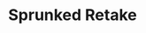 ---
slug: sprunked-retake-1828
title: Sprunked Retake
description: "Sprunked Retake is an exciting online game. Play for free directly in your browser!"
icon: /images/popular_mods/Sprunked Retake.png
url: https://wowtbc.net/sprunkin/sprunked-retake/index.html
previewImage: /images/popular_mods/Sprunked Retake.png
type: popular mods

# SEO配置
seo:
  title: "Sprunked Retake - Play Free Online Game | Fun Browser Games"
  description: "Sprunked Retake - Play this fun online game for free in your browser. No download required!"
  ogImage: "/images/popular_mods/Sprunked Retake.png"
  keywords: "sprunked-retake-1828, online game, browser game, free game, popular mods game, play online"

videoUrls:
  - https://www.youtube.com/embed/example1
  - https://www.youtube.com/embed/example2

whyPlay:
  title: "Why Play Sprunked Retake?"
  items:
    - "Immersive Gameplay: Sprunked Retake offers an engaging and immersive gaming experience that will keep you entertained for hours"
    - "Challenging Levels: Test your skills with increasingly difficult challenges and obstacles"
    - "Beautiful Graphics: Enjoy stunning visuals and smooth animations that bring the game world to life"
    - "Regular Updates: New content and features are added regularly to keep the game fresh and exciting"
    - "Free to Play: Experience all the fun without spending a penny"
    - "Community Features: Connect with other players, share strategies, and compete for high scores"
    - "Cross-Platform: Play on any device with a web browser, no downloads required"

features:
  title: "Key Features of Sprunked Retake"
  image: "/images/popular_mods/Sprunked Retake.png"
  items:
    - "Intuitive Controls: Easy to learn controls make Sprunked Retake accessible for players of all skill levels"
    - "Multiple Game Modes: Enjoy various gameplay options that provide different challenges and experiences"
    - "Character Customization: Personalize your gaming experience with unique characters and items"
    - "Achievement System: Complete special tasks to earn rewards and recognition"
    - "Leaderboards: Compete with players worldwide and see who can achieve the highest scores"

characteristics:
  title: "Game Characteristics"
  image: "/images/popular_mods/Sprunked Retake.png"
  items:
    - "Genre: Popular mods game with elements of strategy and skill"
    - "Difficulty: Suitable for both casual gamers and those seeking a challenge"
    - "Play Time: Quick sessions or extended gameplay, depending on your preference"
    - "Art Style: Vibrant and engaging visuals that enhance the gaming experience"
    - "Sound Design: Immersive audio that complements the gameplay perfectly"

info: "Sprunked Retake is an exciting online game that offers players a unique and engaging gaming experience. With its intuitive controls, stunning visuals, and challenging gameplay, Sprunked Retake provides hours of entertainment for players of all ages and skill levels. Whether you're looking for a quick gaming session during a break or an extended play session, Sprunked Retake delivers an immersive experience that will keep you coming back for more. The game features multiple levels of increasing difficulty, ensuring that players are constantly challenged as they progress. With regular updates adding new content and features, Sprunked Retake remains fresh and exciting, providing endless entertainment options for its growing community of players."

howToPlayIntro: "Welcome to Sprunked Retake! This guide will walk you through the basics and help you master the game. Whether you're a beginner or looking to improve your skills, these tips and instructions will enhance your gaming experience."

howToPlaySteps:
  - title: "Getting Started"
    description: "Begin your Sprunked Retake adventure by familiarizing yourself with the controls. Use your keyboard or mouse to navigate through the game interface. The tutorial will guide you through the basic mechanics and help you understand the objectives."
  - title: "Understanding the Objectives"
    description: "In Sprunked Retake, your main goal is to progress through levels by completing specific objectives. Each level presents unique challenges that require different strategies and approaches."
  - title: "Mastering the Controls"
    description: "Practice using the controls to improve your precision and reaction time. Sprunked Retake requires quick reflexes and strategic thinking to overcome obstacles and defeat opponents."
  - title: "Utilizing Power-ups"
    description: "Collect power-ups throughout the game to enhance your abilities and overcome difficult challenges. Each power-up offers unique advantages that can be crucial for success."
  - title: "Developing Strategies"
    description: "As you progress in Sprunked Retake, develop effective strategies for different scenarios. Analyze patterns, anticipate challenges, and adapt your approach to maximize your performance."

faq:
  title: "Frequently Asked Questions about Sprunked Retake"
  items:
    - question: "Is Sprunked Retake free to play?"
      answer: "Yes, Sprunked Retake is completely free to play directly in your web browser. No downloads or purchases are required to enjoy the full game experience."
    - question: "Can I play Sprunked Retake on mobile devices?"
      answer: "Yes, Sprunked Retake is optimized for both desktop and mobile play. You can enjoy the game on any device with a web browser and internet connection."
    - question: "Are there any in-game purchases?"
      answer: "While Sprunked Retake is free to play, there may be optional in-game purchases available for cosmetic items or additional features that don't affect core gameplay."
    - question: "How often is Sprunked Retake updated?"
      answer: "The developers regularly update Sprunked Retake with new content, features, and improvements based on player feedback and game performance."
    - question: "Can I play Sprunked Retake offline?"
      answer: "Currently, Sprunked Retake requires an internet connection to play as it's a browser-based online game."
    - question: "Is Sprunked Retake suitable for children?"
      answer: "Yes, Sprunked Retake is designed to be family-friendly and suitable for players of all ages."
    - question: "How do I report bugs or issues?"
      answer: "If you encounter any problems while playing Sprunked Retake, you can report them through the game's support page or contact the developers directly through their website."
    - question: "Still Have Questions?"
      answer: "If you have additional questions about Sprunked Retake that aren't covered in this FAQ, please visit our support center or contact our customer service team for assistance."
---